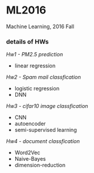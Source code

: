 # ML2016
Machine Learning, 2016 Fall

### details of HWs
*Hw1 - PM2.5 prediction*
 - linear regression

*Hw2 - Spam mail classfication*
 - logistic regression
 - DNN

*Hw3 - cifar10 image classfication*
 - CNN
 - autoencoder
 - semi-supervised learning

*Hw4 - document classfication*
 - Word2Vec
 - Naive-Bayes
 - dimension-reduction

